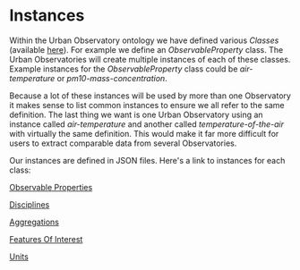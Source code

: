 # Instances

Within the Urban Observatory ontology we have defined various *Classes* (available [here](https://urbanobservatory.stoplight.io/docs/standards-namespace/docs/README.md)). For example we define an *ObservableProperty* class. The Urban Observatories will create multiple instances of each of these classes. Example instances for the *ObservableProperty* class could be *air-temperature* or *pm10-mass-concentration*. 

Because a lot of these instances will be used by more than one Observatory it makes sense to list common instances to ensure we all refer to the same definition. The last thing we want is one Urban Observatory using an instance called *air-temperature* and another called *temperature-of-the-air* with virtually the same definition. This would make it far more difficult for users to extract comparable data from several Observatories.

Our instances are defined in JSON files. Here's a link to instances for each class:

[Observable Properties](https://github.com/urbanobservatory/standards-instances/blob/master/instances/observable-properties.json)

[Disciplines](https://github.com/urbanobservatory/standards-instances/blob/master/instances/disciplines.json)

[Aggregations](https://github.com/urbanobservatory/standards-instances/blob/master/instances/aggregations.json)

[Features Of Interest](https://github.com/urbanobservatory/standards-instances/blob/master/instances/features-of-interest.json)

[Units](https://github.com/urbanobservatory/standards-instances/blob/master/instances/units.json)



